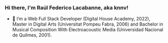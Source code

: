 ### Hi there, I'm Raúl Federico Lacabanne, aka **knnv**!
<!--
**knnv-ar/knnv-ar** is a ✨ _special_ ✨ repository because its `README.md` (this file) appears on your GitHub profile.
-->

<!--- 🔭 I’m currently working on ...-->
- 🌱 I’m a Web Full Stack Developer (Digital House Academy, 2022), Master in Digital Arts (Universitat Pompeu Fabra, 2006) and Bachelor in Musical Composition With Electroacoustic Media (Universidad Nacional de Quilmes, 2001).
<!--- 👯 I’m looking to collaborate on ...-->
<!--- 🤔 I’m looking for help with ...-->
<!--- 💬 Ask me about ...-->
<!--- 📫 How to reach me: ...-->
<!--- 😄 Pronouns: ...-->
<!--- ⚡ Fun fact: ...-->
